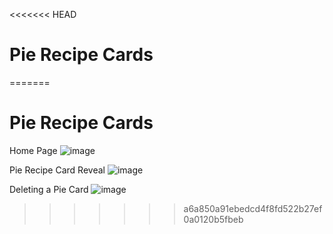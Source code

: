 <<<<<<< HEAD
# Pie Recipe Cards
=======
# Pie Recipe Cards

Home Page
![image](https://github.com/XINEXPORT/pie-recipe-cards/assets/40744735/8cbb9aaf-fd81-4e22-9d6f-a718318cf9f8)

Pie Recipe Card Reveal
![image](https://github.com/XINEXPORT/pie-recipe-cards/assets/40744735/542b84a0-4432-4c27-802e-122aaee86d16)

Deleting a Pie Card
![image](https://github.com/XINEXPORT/pie-recipe-cards/assets/40744735/58d07277-e466-4d22-8db8-097742a73689)



>>>>>>> a6a850a91ebedcd4f8fd522b27ef0a0120b5fbeb
